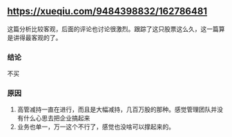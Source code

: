 ## https://xueqiu.com/9484398832/162786481

这篇分析比较客观，后面的评论也讨论很激烈。跟踪了这只股票这么久，这一篇算是讲得最客观的了。



### 结论

不买

### 原因

1. 高管减持一直在进行，而且是大幅减持，几百万股的那种。感觉管理团队并没有什么心思去把企业搞起来
2. 业务也单一，万一这个不行了，感觉也没啥可以撑起来的。

